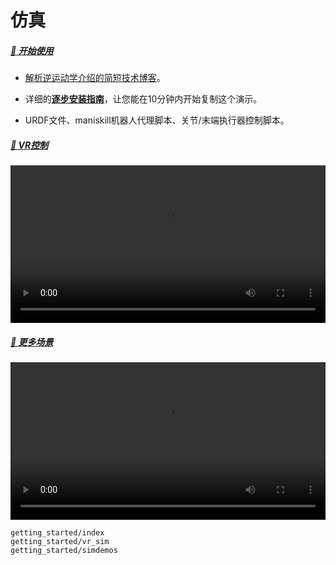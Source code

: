 # 仿真

##### [👋 开始使用](getting_started/index)

- [解析逆运动学介绍的简短技术博客](https://vectorwang.notion.site/Analytical-IK-for-SO101-20abb280f59380d288bcdd398ffbfab1)。

- 详细的[**逐步安装指南**](getting_started/index)，让您能在10分钟内开始复制这个演示。

- URDF文件、maniskill机器人代理脚本、关节/末端执行器控制脚本。

##### [👀 VR控制](getting_started/vr_sim)

<video width="100%" style="max-width: 100%;" controls>
  <source src="../_static/videos/Sim_demos/XLeRobot_0_2_3.mp4" type="video/mp4">
  Your browser does not support the video tag.
</video>

##### [🔩 更多场景](getting_started/simdemos)

<video width="100%" style="max-width: 100%;" controls>
  <source src="../_static/videos/Sim_demos/XLeRobot_0_1_5.mp4" type="video/mp4">
  Your browser does not support the video tag.
</video>

```{toctree}
getting_started/index
getting_started/vr_sim
getting_started/simdemos
```

<!-- ```{toctree}
:maxdepth: 1

control/index
table_top_gripper/index
quadruped/index
humanoid/index
mobile_manipulation/index
dextrous/index
digital_twins/index
drawing/index
external/index
``` -->




